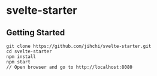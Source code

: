 # svelte-starter

## Getting Started

```
git clone https://github.com/jihchi/svelte-starter.git
cd svelte-starter
npm install
npm start
// Open browser and go to http://localhost:8080
```
